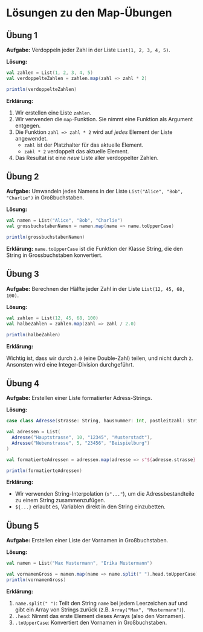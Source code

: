 # Lösungen zu den Map-Übungen

## Übung 1

**Aufgabe:** Verdoppeln jeder Zahl in der Liste `List(1, 2, 3, 4, 5)`.

**Lösung:**

```scala
val zahlen = List(1, 2, 3, 4, 5)
val verdoppelteZahlen = zahlen.map(zahl => zahl * 2)

println(verdoppelteZahlen)
```

**Erklärung:**

1.  Wir erstellen eine Liste `zahlen`.
2.  Wir verwenden die `map`-Funktion. Sie nimmt eine Funktion als Argument entgegen.
3.  Die Funktion `zahl => zahl * 2` wird auf *jedes* Element der Liste angewendet.
    *   `zahl` ist der Platzhalter für das aktuelle Element.
    *   `zahl * 2` verdoppelt das aktuelle Element.
4. Das Resultat ist eine *neue* Liste aller verdoppelter Zahlen.


## Übung 2

**Aufgabe:** Umwandeln jedes Namens in der Liste `List("Alice", "Bob", "Charlie")` in Großbuchstaben.

**Lösung:**

```scala
val namen = List("Alice", "Bob", "Charlie")
val grossbuchstabenNamen = namen.map(name => name.toUpperCase)

println(grossbuchstabenNamen)
```

**Erklärung:**
`name.toUpperCase` ist die Funktion der Klasse String, die den String in Grossbuchstaben konvertiert.

## Übung 3

**Aufgabe:** Berechnen der Hälfte jeder Zahl in der Liste `List(12, 45, 68, 100)`.

**Lösung:**

```scala
val zahlen = List(12, 45, 68, 100)
val halbeZahlen = zahlen.map(zahl => zahl / 2.0)

println(halbeZahlen)
```

**Erklärung:**

Wichtig ist, dass wir durch `2.0` (eine Double-Zahl) teilen, und nicht durch `2`. Ansonsten wird eine Integer-Division durchgeführt.

## Übung 4

**Aufgabe:** Erstellen einer Liste formatierter Adress-Strings.

**Lösung:**

```scala
case class Adresse(strasse: String, hausnummer: Int, postleitzahl: String, stadt: String)

val adressen = List(
  Adresse("Hauptstrasse", 10, "12345", "Musterstadt"),
  Adresse("Nebenstrasse", 5, "23456", "Beispielburg")
)

val formatierteAdressen = adressen.map(adresse => s"${adresse.strasse} ${adresse.hausnummer}, ${adresse.postleitzahl} ${adresse.stadt}")

println(formatierteAdressen)
```

**Erklärung:**

*   Wir verwenden String-Interpolation (`s"..."`), um die Adressbestandteile zu einem String zusammenzufügen.
* `${...}` erlaubt es, Variablen direkt in den String einzubetten.

## Übung 5

**Aufgabe:** Erstellen einer Liste der Vornamen in Großbuchstaben.

**Lösung:**

```scala
val namen = List("Max Mustermann", "Erika Mustermann")

val vornamenGross = namen.map(name => name.split(" ").head.toUpperCase)
println(vornamenGross)
```

**Erklärung:**

1.  `name.split(" ")`: Teilt den String `name` bei jedem Leerzeichen auf und gibt ein Array von Strings zurück (z.B. `Array("Max", "Mustermann")`).
2.  `.head`: Nimmt das erste Element dieses Arrays (also den Vornamen).
3. `.toUpperCase`: Konvertiert den Vornamen in Großbuchstaben.

